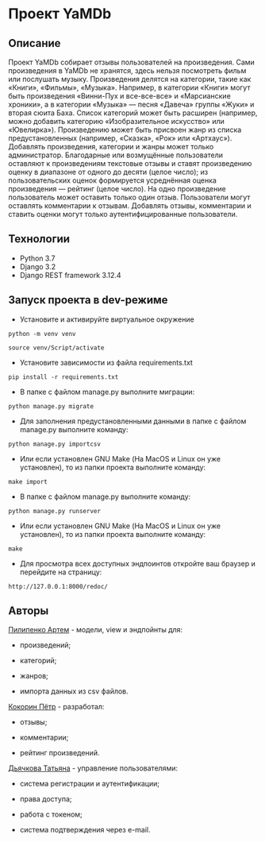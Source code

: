 # Проект YaMDb

## Описание

Проект YaMDb собирает отзывы пользователей на произведения. Сами произведения
в YaMDb не хранятся, здесь нельзя посмотреть фильм или послушать музыку.
Произведения делятся на категории, такие как «Книги», «Фильмы», «Музыка».
Например, в категории «Книги» могут быть произведения «Винни-Пух и
все-все-все» и «Марсианские хроники», а в категории «Музыка» — песня «Давеча»
группы «Жуки» и вторая сюита Баха. Список категорий может быть расширен
(например, можно добавить категорию «Изобразительное искусство» или
«Ювелирка»). Произведению может быть присвоен жанр из списка предустановленных
(например, «Сказка», «Рок» или «Артхаус»). Добавлять произведения, категории
и жанры может только администратор. Благодарные или возмущённые пользователи
оставляют к произведениям текстовые отзывы и ставят произведению оценку в
диапазоне от одного до десяти (целое число); из пользовательских оценок
формируется усреднённая оценка произведения — рейтинг (целое число). На
одно произведение пользователь может оставить только один отзыв. Пользователи
могут оставлять комментарии к отзывам. Добавлять отзывы, комментарии и ставить
оценки могут только аутентифицированные пользователи.

## Технологии

- Python 3.7
- Django 3.2
- Django REST framework 3.12.4

## Запуск проекта в dev-режиме

- Установите и активируйте виртуальное окружение

```text
python -m venv venv
```

```text
source venv/Script/activate
```

- Установите зависимости из файла requirements.txt

```text
pip install -r requirements.txt
```

- В папке с файлом manage.py выполните миграции:

```text
python manage.py migrate
```

- Для заполнения предустановленными данными в папке с файлом manage.py выполните команду:

```text
python manage.py importcsv
```

- Или если установлен GNU Make (На MacOS и Linux он уже установлен),
то из папки проекта выполните команду:

```text
make import
```

- В папке с файлом manage.py выполните команду:

```text
python manage.py runserver
```

- Или если установлен GNU Make (На MacOS и Linux он уже установлен),
то из папки проекта выполните команду:

```text
make
```

- Для просмотра всех доступных эндпоинтов откройте ваш браузер и
перейдите на страницу:

```text
http://127.0.0.1:8000/redoc/
```

## Авторы

[Пилипенко Артем](https://github.com/p-artyom) - модели, view и эндпойнты для:

- произведений;

- категорий;

- жанров;

- импорта данных из csv файлов.

[Кокорин Пётр](https://github.com/KokorinPetr) - разработал:

- отзывы;

- комментарии;

- рейтинг произведений.

[Дьячкова Татьяна](https://github.com/tatiana28-92) - управление пользователями:

- система регистрации и аутентификации;

- права доступа;

- работа с токеном;

- система подтверждения через e-mail.
